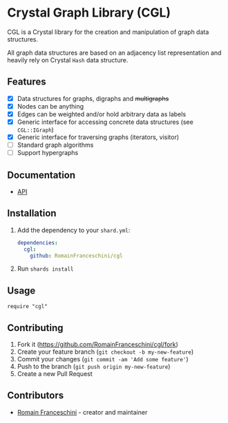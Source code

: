 # Crystal Graph Library (CGL)

CGL is a Crystal library for the creation and manipulation of graph data structures.

All graph data structures are based on an adjacency list representation and heavily rely on Crystal `Hash` data structure.

## Features

  - [x] Data structures for graphs, digraphs and ~~multigraphs~~
  - [x] Nodes can be anything
  - [x] Edges can be weighted and/or hold arbitrary data as labels
  - [x] Generic interface for accessing concrete data structures (see `CGL::IGraph`)
  - [x] Generic interface for traversing graphs (iterators, visitor)
  - [ ] Standard graph algorithms
  - [ ] Support hypergraphs

## Documentation

* [API](https://romainfranceschini.github.io/cgl/)

## Installation

1. Add the dependency to your `shard.yml`:

   ```yaml
   dependencies:
     cgl:
       github: RomainFranceschini/cgl
   ```

2. Run `shards install`

## Usage

```crystal
require "cgl"
```

## Contributing

1. Fork it (<https://github.com/RomainFranceschini/cgl/fork>)
2. Create your feature branch (`git checkout -b my-new-feature`)
3. Commit your changes (`git commit -am 'Add some feature'`)
4. Push to the branch (`git push origin my-new-feature`)
5. Create a new Pull Request

## Contributors

- [Romain Franceschini](https://github.com/RomainFranceschini) - creator and maintainer
